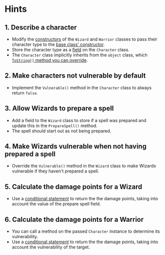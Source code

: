 # Hints

## 1. Describe a character

- Modify the [constructors][constructor-syntax] of the `Wizard` and `Warrior` classes to pass their character type to the [base class' constructor][instance-constructors].
- Store the character type as a [field][fields] on the `Character` class.
- The `Character` class implicitly inherits from the `object` class, which [`ToString()` method you can override][override-tostring].

## 2. Make characters not vulnerable by default

- Implement the `Vulnerable()` method in the `Character` class to always return `false`.

## 3. Allow Wizards to prepare a spell

- Add a field to the `Wizard` class to store if a spell was prepared and update this in the `PrepareSpell()` method.
- The spell should start out as not being prepared.

## 4. Make Wizards vulnerable when not having prepared a spell

- Override the `Vulnerable()` method in the `Wizard` class to make Wizards vulnerable if they haven't prepared a spell.

## 5. Calculate the damage points for a Wizard

- Use a [conditional statement][if-else] to return the the damage points, taking into account the value of the prepare spell field.

## 6. Calculate the damage points for a Warrior

- You can call a method on the passed `Character` instance to determine its vulnerability.
- Use a [conditional statement][if-else] to return the the damage points, taking into account the vulnerability of the target.

[constructor-syntax]: https://docs.microsoft.com/en-us/dotnet/csharp/programming-guide/classes-and-structs/constructors#constructor-syntax
[instance-constructors]: https://docs.microsoft.com/en-us/dotnet/csharp/programming-guide/classes-and-structs/instance-constructors
[fields]: https://docs.microsoft.com/en-us/dotnet/csharp/programming-guide/classes-and-structs/fields
[override-tostring]: https://docs.microsoft.com/en-us/dotnet/csharp/programming-guide/classes-and-structs/how-to-override-the-tostring-method
[if-else]: https://docs.microsoft.com/en-us/dotnet/csharp/language-reference/keywords/if-else